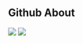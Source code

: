 

## Github About
<picture>
  <source
    srcset="https://github-readme-stats.vercel.app/api?username=hypinohaizin&show_icons=true&theme=white"
    media="(prefers-color-scheme: white)"
  />
  <source
    srcset="https://github-readme-stats.vercel.app/api?username=hypinohaizin&show_icons=true"
    media="(prefers-color-scheme: light), (prefers-color-scheme: no-preference)"
  />
  <img src="https://github-readme-stats.vercel.app/api?username=hypinohaizin&show_icons=true" />
</picture>
<picture>
  <img src="https://github-readme-stats.vercel.app/api/top-langs/?username=hypinohaizin&layout=compact&theme=white" />
</picture>
